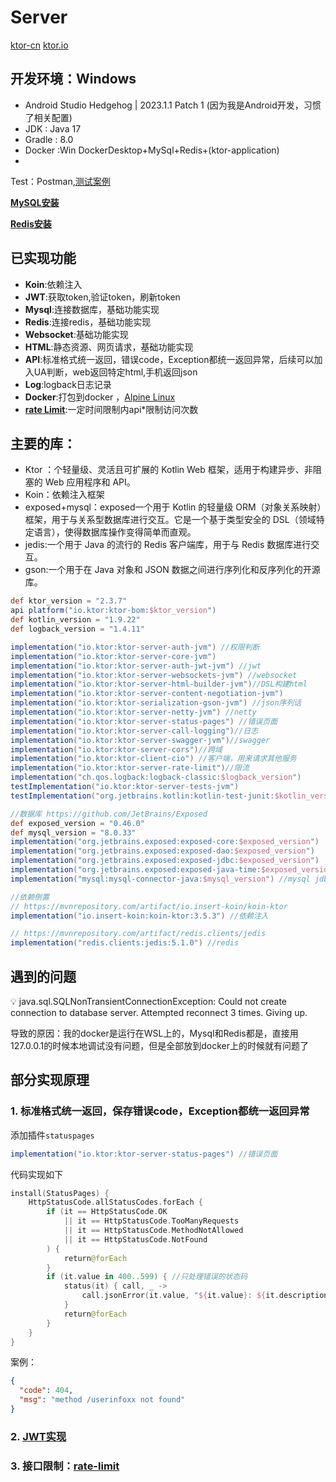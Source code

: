 # Server

[ktor-cn](https://ktor.kotlincn.net)
[ktor.io](https://ktor.io/docs/welcome.html)

## 开发环境：Windows

- Android Studio Hedgehog | 2023.1.1 Patch 1 (因为我是Android开发，习惯了相关配置)
- JDK : Java 17
- Gradle : 8.0
- Docker :Win DockerDesktop+MySql+Redis+(ktor-application)
-
Test：Postman,[测试案例](https://dev-jun.postman.co/workspace/Dev1~68c25709-3d9e-4260-897b-a9025e77c641/collection/17982394-68dc2b14-2a73-4d5a-88f1-107c928e0e75?action=share&creator=17982394)

[**MySQL安装**](https://www.runoob.com/mysql/mysql-install.html)

[**Redis安装**](https://www.runoob.com/docker/docker-install-redis.html)

## 已实现功能

- **Koin**:依赖注入
- **JWT**:获取token,验证token，刷新token
- **Mysql**:连接数据库，基础功能实现
- **Redis**:连接redis，基础功能实现
- **Websocket**:基础功能实现
- **HTML**:静态资源、网页请求，基础功能实现
- **API**:标准格式统一返回，错误code，Exception都统一返回异常，后续可以加入UA判断，web返回特定html,手机返回json
- **Log**:logback日志记录
- **Docker**:打包到docker ，[Alpine Linux](https://alpinelinux.org/)
- **[rate Limit](https://ktor.io/docs/rate-limit.html)**:一定时间限制内api*限制访问次数

## 主要的库：

- Ktor ：个轻量级、灵活且可扩展的 Kotlin Web 框架，适用于构建异步、非阻塞的 Web 应用程序和 API。
- Koin：依赖注入框架
- exposed+mysql：exposed一个用于 Kotlin 的轻量级 ORM（对象关系映射）框架，用于与关系型数据库进行交互。它是一个基于类型安全的 DSL（领域特定语言），使得数据库操作变得简单而直观。
- jedis:一个用于 Java 的流行的 Redis 客户端库，用于与 Redis 数据库进行交互。
- gson:一个用于在 Java 对象和 JSON 数据之间进行序列化和反序列化的开源库。

```groovy
def ktor_version = "2.3.7"
api platform("io.ktor:ktor-bom:$ktor_version")
def kotlin_version = "1.9.22"
def logback_version = "1.4.11"

implementation("io.ktor:ktor-server-auth-jvm") //权限判断
implementation("io.ktor:ktor-server-core-jvm")
implementation("io.ktor:ktor-server-auth-jwt-jvm") //jwt
implementation("io.ktor:ktor-server-websockets-jvm") //websocket
implementation("io.ktor:ktor-server-html-builder-jvm")//DSL构建html
implementation("io.ktor:ktor-server-content-negotiation-jvm")
implementation("io.ktor:ktor-serialization-gson-jvm") //json序列话
implementation("io.ktor:ktor-server-netty-jvm") //netty
implementation("io.ktor:ktor-server-status-pages") //错误页面
implementation("io.ktor:ktor-server-call-logging")//日志
implementation("io.ktor:ktor-server-swagger-jvm")//swagger
implementation("io.ktor:ktor-server-cors")//跨域
implementation("io.ktor:ktor-client-cio") //客户端，用来请求其他服务
implementation("io.ktor:ktor-server-rate-limit")//限流
implementation("ch.qos.logback:logback-classic:$logback_version")
testImplementation("io.ktor:ktor-server-tests-jvm")
testImplementation("org.jetbrains.kotlin:kotlin-test-junit:$kotlin_version")

//数据库 https://github.com/JetBrains/Exposed
def exposed_version = "0.46.0"
def mysql_version = "8.0.33"
implementation("org.jetbrains.exposed:exposed-core:$exposed_version")
implementation("org.jetbrains.exposed:exposed-dao:$exposed_version")
implementation("org.jetbrains.exposed:exposed-jdbc:$exposed_version")
implementation("org.jetbrains.exposed:exposed-java-time:$exposed_version")
implementation("mysql:mysql-connector-java:$mysql_version") //mysql jdbc

//依赖倒置
// https://mvnrepository.com/artifact/io.insert-koin/koin-ktor
implementation("io.insert-koin:koin-ktor:3.5.3") //依赖注入

// https://mvnrepository.com/artifact/redis.clients/jedis
implementation("redis.clients:jedis:5.1.0") //redis

```

## 遇到的问题

<aside>
💡 java.sql.SQLNonTransientConnectionException: Could not create connection to database server. Attempted reconnect 3 times. Giving up.
</aside>

导致的原因：我的docker是运行在WSL上的，Mysql和Redis都是，直接用127.0.0.1的时候本地调试没有问题，但是全部放到docker上的时候就有问题了

## 部分实现原理

### 1. 标准格式统一返回，保存错误code，Exception都统一返回异常

添加插件`statuspages`

```groovy
implementation("io.ktor:ktor-server-status-pages") //错误页面
```

代码实现如下

```kotlin
install(StatusPages) {
    HttpStatusCode.allStatusCodes.forEach {
        if (it == HttpStatusCode.OK
            || it == HttpStatusCode.TooManyRequests
            || it == HttpStatusCode.MethodNotAllowed
            || it == HttpStatusCode.NotFound
        ) {
            return@forEach
        }
        if (it.value in 400..599) { //只处理错误的状态码
            status(it) { call, _ ->
                call.jsonError(it.value, "${it.value}: ${it.description}")
            }
            return@forEach
        }
    }
}
```

案例：

```json
{
  "code": 404,
  "msg": "method /userinfoxx not found"
}
```

### 2. [JWT实现](doc/JWT%E5%AE%9E%E7%8E%B0.MD)

### 3. 接口限制：[rate-limit](https://ktor.io/docs/rate-limit.html)
 

